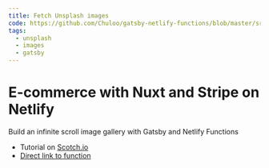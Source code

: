 ```yaml
---
title: Fetch Unsplash images
code: https://github.com/Chuloo/gatsby-netlify-functions/blob/master/src/lambda/fetch.js
tags: 
  - unsplash
  - images
  - gatsby
---
```


# E-commerce with Nuxt and Stripe on Netlify

Build an infinite scroll image gallery with Gatsby and Netlify Functions


- Tutorial on [Scotch.io](https://scotch.io/tutorials/build-an-infinite-scroll-image-gallery-with-gatsby-and-netlify-functions)
- [Direct link to function](https://github.com/Chuloo/gatsby-netlify-functions/blob/master/src/lambda/fetch.js)